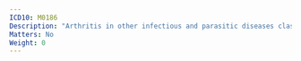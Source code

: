 ```yaml
---
ICD10: M0186
Description: "Arthritis in other infectious and parasitic diseases classified elsewhere: Lower leg"
Matters: No
Weight: 0
---
```

